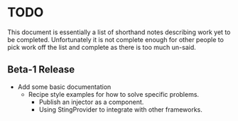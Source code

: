 # TODO

This document is essentially a list of shorthand notes describing work yet to be completed.
Unfortunately it is not complete enough for other people to pick work off the list and
complete as there is too much un-said.

## Beta-1 Release

* Add some basic documentation
  * Recipe style examples for how to solve specific problems.
    * Publish an injector as a component.
    * Using StingProvider to integrate with other frameworks.
